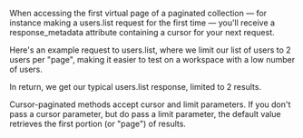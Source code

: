 When accessing the first virtual page of a paginated collection — for instance making a users.list request for the first time — you'll receive a response_metadata attribute containing a cursor for your next request.

Here's an example request to users.list, where we limit our list of users to 2 users per "page", making it easier to test on a workspace with a low number of users.

In return, we get our typical users.list response, limited to 2 results.

Cursor-paginated methods accept cursor and limit parameters.
If you don't pass a cursor parameter, but do pass a limit parameter, the default value retrieves the first portion (or "page") of results.
